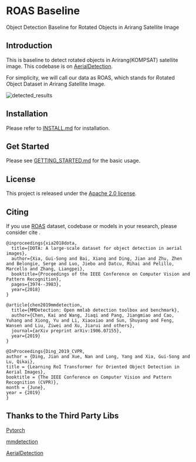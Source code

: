 
# ROAS Baseline
Object Detection Baseline for Rotated Objects in Arirang Satellite Image

## Introduction
This is baseline to detect rotated objects in Arirang(KOMPSAT) satellite image.
This codebase is on [AerialDetection](https://github.com/dingjiansw101/AerialDetection).

For simplicity, we will call our data as ROAS, which stands for *R*otated *O*bject Dataset in *A*rirang *S*atellite Image.


![detected_results](results.jpg)
   

## Installation

  Please refer to [INSTALL.md](INSTALL.md) for installation.
    
## Get Started

Please see [GETTING_STARTED.md](GETTING_STARTED.md) for the basic usage.

## License

This project is released under the [Apache 2.0 license](LICENSE).

## Citing

If you use [ROAS](https://niasatellitedata.imweb.me/ai_object) dataset, codebase or models in your research, please consider cite .

```
@inproceedings{xia2018dota,
  title={DOTA: A large-scale dataset for object detection in aerial images},
  author={Xia, Gui-Song and Bai, Xiang and Ding, Jian and Zhu, Zhen and Belongie, Serge and Luo, Jiebo and Datcu, Mihai and Pelillo, Marcello and Zhang, Liangpei},
  booktitle={Proceedings of the IEEE Conference on Computer Vision and Pattern Recognition},
  pages={3974--3983},
  year={2018}
}

@article{chen2019mmdetection,
  title={MMDetection: Open mmlab detection toolbox and benchmark},
  author={Chen, Kai and Wang, Jiaqi and Pang, Jiangmiao and Cao, Yuhang and Xiong, Yu and Li, Xiaoxiao and Sun, Shuyang and Feng, Wansen and Liu, Ziwei and Xu, Jiarui and others},
  journal={arXiv preprint arXiv:1906.07155},
  year={2019}
}

@InProceedings{Ding_2019_CVPR,
author = {Ding, Jian and Xue, Nan and Long, Yang and Xia, Gui-Song and Lu, Qikai},
title = {Learning RoI Transformer for Oriented Object Detection in Aerial Images},
booktitle = {The IEEE Conference on Computer Vision and Pattern Recognition (CVPR)},
month = {June},
year = {2019}
}

```

## Thanks to the Third Party Libs

[Pytorch](https://pytorch.org/)

[mmdetection](https://github.com/open-mmlab/mmdetection)

[AerialDetection](https://github.com/dingjiansw101/AerialDetection)
